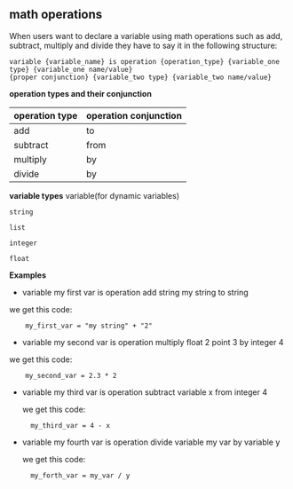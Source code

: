 ﻿## **math operations**
When users want to declare a variable using math operations such as add, subtract, multiply and divide they have to say it in the following structure:

    variable {variable_name} is operation {operation_type} {variable_one type} {variable_one name/value} 
    {proper conjunction} {variable_two type} {variable_two name/value}
  
 **operation types and their  conjunction**
	 
|  operation type|operation  conjunction | 
|--|--|
| add | to |
| subtract | from |
| multiply | by  |
| divide| by  |

**variable types**
    variable(for dynamic variables)

    string
    
    list
    
    integer
    
    float

**Examples**

 - variable my  first var is operation add string my string to  string 

 we get this code:
	

	    my_first_var = "my string" + "2"
	 

 - variable my second var is operation multiply  float 2 point 3 by integer 4

 we get this code:
	

	    my_second_var = 2.3 * 2
- variable my  third var is operation subtract variable x from  integer 4

	we get this code:
	

	    my_third_var = 4 - x
- variable my  fourth var is operation divide variable my var by variable y

	we get this code:
	

	    my_forth_var = my_var / y
	    
